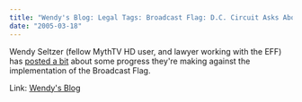 ```yaml
---
title: "Wendy's Blog: Legal Tags: Broadcast Flag: D.C. Circuit Asks About Standing"
date: "2005-03-18"
---
```


Wendy Seltzer (fellow MythTV HD user, and lawyer working with the EFF) has [posted a bit](http://wendy.seltzer.org/blog/archives/2005/03/16/broadcast_flag_dc_circuit_asks_about_standing.html) about some progress they're making against the implementation of the Broadcast Flag.  
  
Link: [Wendy's Blog](http://wendy.seltzer.org/blog/)
